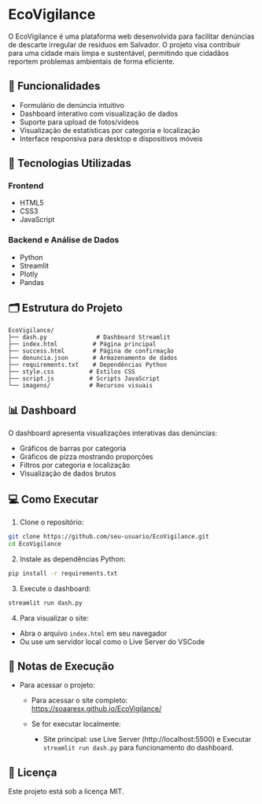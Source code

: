 ﻿# EcoVigilance

O EcoVigilance é uma plataforma web desenvolvida para facilitar denúncias de descarte irregular de resíduos em Salvador. O projeto visa contribuir para uma cidade mais limpa e sustentável, permitindo que cidadãos reportem problemas ambientais de forma eficiente.

## 🌟 Funcionalidades

- Formulário de denúncia intuitivo
- Dashboard interativo com visualização de dados
- Suporte para upload de fotos/vídeos
- Visualização de estatísticas por categoria e localização
- Interface responsiva para desktop e dispositivos móveis

## 🚀 Tecnologias Utilizadas

### Frontend
- HTML5
- CSS3
- JavaScript

### Backend e Análise de Dados
- Python
- Streamlit
- Plotly
- Pandas

## 🗂️ Estrutura do Projeto

```
EcoVigilance/
├── dash.py              # Dashboard Streamlit
├── index.html          # Página principal
├── success.html        # Página de confirmação
├── denuncia.json       # Armazenamento de dados
├── requirements.txt    # Dependências Python
├── style.css          # Estilos CSS
├── script.js          # Scripts JavaScript
└── imagens/           # Recursos visuais
```

## 📊 Dashboard

O dashboard apresenta visualizações interativas das denúncias:
- Gráficos de barras por categoria
- Gráficos de pizza mostrando proporções
- Filtros por categoria e localização
- Visualização de dados brutos

## 💻 Como Executar

1. Clone o repositório:

```bash
git clone https://github.com/seu-usuario/EcoVigilance.git
cd EcoVigilance
```

2. Instale as dependências Python:

```bash
pip install -r requirements.txt
```

3. Execute o dashboard:

```bash
streamlit run dash.py
```

4. Para visualizar o site:
- Abra o arquivo `index.html` em seu navegador
- Ou use um servidor local como o Live Server do VSCode

## 📝 Notas de Execução

- Para acessar o projeto:
  - Para acessar o site completo: https://soaaresx.github.io/EcoVigilance/

  - Se for executar localmente: 
    - Site principal: use Live Server (http://localhost:5500) e Executar `streamlit run dash.py` para funcionamento do dashboard.

## 📝 Licença

Este projeto está sob a licença MIT.
